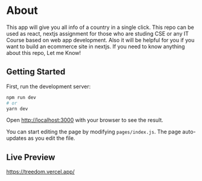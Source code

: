 # About

This app will give you all info of a country in a single click. This repo can be used as react, nextjs assignment for those who are studing CSE or any IT Course based on web app development. Also it will be helpful
for you if you want to build an ecommerce site in nextjs. If you need to know anything about this repo, Let me Know!

## Getting Started

First, run the development server:

```bash
npm run dev
# or
yarn dev
```

Open [http://localhost:3000](http://localhost:3000) with your browser to see the result.

You can start editing the page by modifying `pages/index.js`. The page auto-updates as you edit the file.

## Live Preview
https://treedom.vercel.app/
